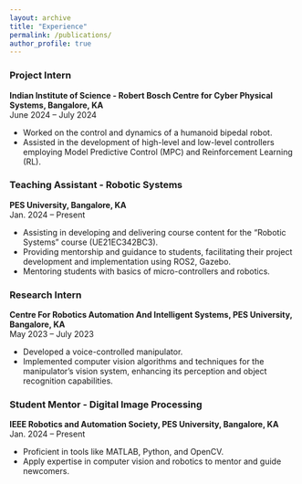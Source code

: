 ```yaml
---
layout: archive
title: "Experience"
permalink: /publications/
author_profile: true
---
```


### Project Intern  
**Indian Institute of Science - Robert Bosch Centre for Cyber Physical Systems, Bangalore, KA**  
June 2024 – July 2024  
- Worked on the control and dynamics of a humanoid bipedal robot.  
- Assisted in the development of high-level and low-level controllers employing Model Predictive Control (MPC) and Reinforcement Learning (RL).

### Teaching Assistant - Robotic Systems  
**PES University, Bangalore, KA**  
Jan. 2024 – Present  
- Assisting in developing and delivering course content for the “Robotic Systems” course (UE21EC342BC3).  
- Providing mentorship and guidance to students, facilitating their project development and implementation using ROS2, Gazebo.  
- Mentoring students with basics of micro-controllers and robotics.

### Research Intern  
**Centre For Robotics Automation And Intelligent Systems, PES University, Bangalore, KA**  
May 2023 – July 2023  
- Developed a voice-controlled manipulator.  
- Implemented computer vision algorithms and techniques for the manipulator’s vision system, enhancing its perception and object recognition capabilities.

### Student Mentor - Digital Image Processing  
**IEEE Robotics and Automation Society, PES University, Bangalore, KA**  
Jan. 2024 – Present  
- Proficient in tools like MATLAB, Python, and OpenCV.  
- Apply expertise in computer vision and robotics to mentor and guide newcomers.
